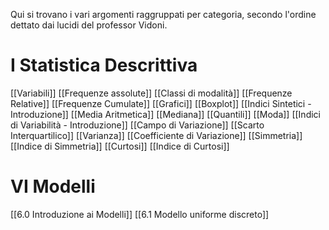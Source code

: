 Qui si trovano i vari argomenti raggruppati per categoria, secondo l'ordine dettato dai lucidi del professor Vidoni.
# I Statistica Descrittiva
[[Variabili]]
[[Frequenze assolute]]
[[Classi di modalità]]
[[Frequenze Relative]]
[[Frequenze Cumulate]]
[[Grafici]]
[[Boxplot]]
[[Indici Sintetici - Introduzione]]
[[Media Aritmetica]]
[[Mediana]]
[[Quantili]]
[[Moda]]
[[Indici di Variabilità - Introduzione]]
[[Campo di Variazione]]
[[Scarto Interquartilico]]
[[Varianza]]
[[Coefficiente di Variazione]]
[[Simmetria]]
[[Indice di Simmetria]]
[[Curtosi]]
[[Indice di Curtosi]]

# VI Modelli
[[6.0 Introduzione ai Modelli]]
[[6.1 Modello uniforme discreto]]
